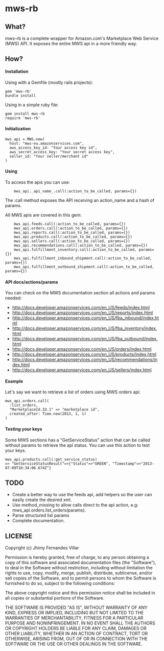 mws-rb
========

## What?
mws-rb is a complete wrapper for Amazon.com's Marketplace Web Service (MWS) API. It exposes the entire MWS api in a more friendly way.

## How?

#### Installation

Using with a Gemfile (mostly rails projects):

    gem 'mws-rb'
    bundle install

Using in a simple ruby file:

    gem install mws-rb
    require 'mws-rb'

#### Initialization

    mws_api = MWS.new(
      host: "mws-eu.amazonservices.com",
      aws_access_key_id: "Your access key id",
      aws_secret_access_key: "Your secret access key",
      seller_id: "Your seller/merchant id"
    )

#### Using

To access the apis you can use:

        mws_api._api_name_.call(:action_to_be_called, params={})

The :call method exposes the API receiving an action_name and a hash of params.

All MWS apis are covered in this gem:

        mws_api.feeds.call(:action_to_be_called, params={})
        mws_api.orders.call(:action_to_be_called, params={})
        mws_api.reports.call(:action_to_be_called, params={})
        mws_api.products.call(:action_to_be_called, params={})
        mws_api.sellers.call(:action_to_be_called, params={})
        mws_api.recommendations.call(:action_to_be_called, params={})
        mws_api.fulfillment_inventory.call(:action_to_be_called, params={})
        mws_api.fulfillment_inbound_shipment.call(:action_to_be_called, params={})
        mws_api.fulfillment_outbound_shipment.call(:action_to_be_called, params={})

#### API docs/actions/params

You can check on the MWS documentation section all actions and params needed:

- http://docs.developer.amazonservices.com/en_US/feeds/index.html
- http://docs.developer.amazonservices.com/en_US/reports/index.html
- http://docs.developer.amazonservices.com/en_US/fba_inbound/index.html
- http://docs.developer.amazonservices.com/en_US/fba_inventory/index.html
- http://docs.developer.amazonservices.com/en_US/fba_outbound/index.html
- http://docs.developer.amazonservices.com/en_US/orders/index.html
- http://docs.developer.amazonservices.com/en_US/products/index.html
- http://docs.developer.amazonservices.com/en_US/recommendations/index.html
- http://docs.developer.amazonservices.com/en_US/sellers/index.html

#### Example

Let's say we want to retrieve a list of orders using MWS orders api:

    mws_api.orders.call(
      :list_orders,
      "MarketplaceId.Id.1" => "marketplace id",
      created_after: Time.new(2013, 1, 1)
    )

#### Testing your keys

Some MWS sections has a "GetServiceStatus" action that can be called without params to retrieve the api status. You can use this action to test your keys.

    mws_api.products.call(:get_service_status)
    => "GetServiceStatusResult"=>{"Status"=>"GREEN", "Timestamp"=>"2013-07-09T10:34:06.674Z"}

## TODO

- Create a better way to use the feeds api, add helpers so the user can easily create the desired xml.
- Use method_missing to allow calls direct to the api action, e.g: mws_api.orders.list_orders(params).
- Parse structured list params
- Complete documentation.

## LICENSE

Copyright (c) Jhimy Fernandes Villar

Permission is hereby granted, free of charge, to any person obtaining
a copy of this software and associated documentation files (the
"Software"), to deal in the Software without restriction, including
without limitation the rights to use, copy, modify, merge, publish,
distribute, sublicense, and/or sell copies of the Software, and to
permit persons to whom the Software is furnished to do so, subject to
the following conditions:

The above copyright notice and this permission notice shall be
included in all copies or substantial portions of the Software.

THE SOFTWARE IS PROVIDED "AS IS", WITHOUT WARRANTY OF ANY KIND,
EXPRESS OR IMPLIED, INCLUDING BUT NOT LIMITED TO THE WARRANTIES OF
MERCHANTABILITY, FITNESS FOR A PARTICULAR PURPOSE AND
NONINFRINGEMENT. IN NO EVENT SHALL THE AUTHORS OR COPYRIGHT HOLDERS BE
LIABLE FOR ANY CLAIM, DAMAGES OR OTHER LIABILITY, WHETHER IN AN ACTION
OF CONTRACT, TORT OR OTHERWISE, ARISING FROM, OUT OF OR IN CONNECTION
WITH THE SOFTWARE OR THE USE OR OTHER DEALINGS IN THE SOFTWARE.
